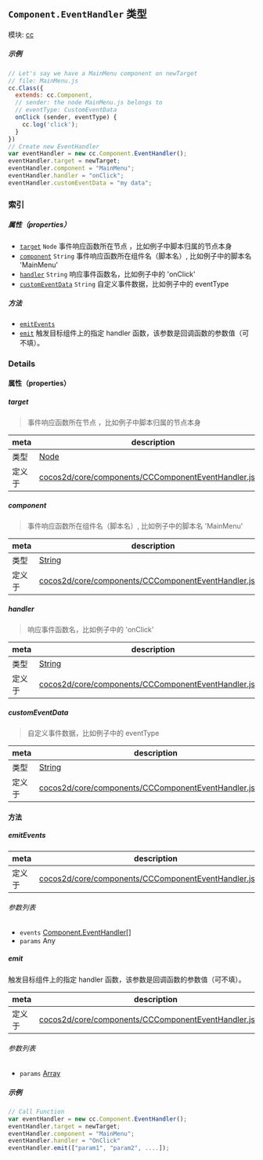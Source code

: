 ## `Component.EventHandler` 类型



模块: [cc](../modules/cc.md)





##### 示例

```js
// Let's say we have a MainMenu component on newTarget
// file: MainMenu.js
cc.Class({
  extends: cc.Component,
  // sender: the node MainMenu.js belongs to
  // eventType: CustomEventData
  onClick (sender, eventType) {
    cc.log('click');
  }
})
// Create new EventHandler
var eventHandler = new cc.Component.EventHandler();
eventHandler.target = newTarget;
eventHandler.component = "MainMenu";
eventHandler.handler = "onClick";
eventHandler.customEventData = "my data";
```

### 索引

##### 属性（properties）

  - [`target`](#target) `Node` 事件响应函数所在节点 ，比如例子中脚本归属的节点本身
  - [`component`](#component) `String` 事件响应函数所在组件名（脚本名）, 比如例子中的脚本名 'MainMenu'
  - [`handler`](#handler) `String` 响应事件函数名，比如例子中的 'onClick'
  - [`customEventData`](#customeventdata) `String` 自定义事件数据，比如例子中的 eventType



##### 方法

  - [`emitEvents`](#emitevents) 
  - [`emit`](#emit) 触发目标组件上的指定 handler 函数，该参数是回调函数的参数值（可不填）。



### Details


#### 属性（properties）


##### target

> 事件响应函数所在节点 ，比如例子中脚本归属的节点本身

| meta | description |
|------|-------------|
| 类型 | <a href="../classes/Node.html" class="crosslink">Node</a> |
| 定义于 | [cocos2d/core/components/CCComponentEventHandler.js:61](https://github.com/cocos-creator/engine/blob/22ca6465effd8063cb95e509843b8bef3d880759/cocos2d/core/components/CCComponentEventHandler.js#L61) |



##### component

> 事件响应函数所在组件名（脚本名）, 比如例子中的脚本名 'MainMenu'

| meta | description |
|------|-------------|
| 类型 | <a href="https://developer.mozilla.org/en/JavaScript/Reference/Global_Objects/String" class="crosslink external" target="_blank">String</a> |
| 定义于 | [cocos2d/core/components/CCComponentEventHandler.js:72](https://github.com/cocos-creator/engine/blob/22ca6465effd8063cb95e509843b8bef3d880759/cocos2d/core/components/CCComponentEventHandler.js#L72) |



##### handler

> 响应事件函数名，比如例子中的 'onClick'

| meta | description |
|------|-------------|
| 类型 | <a href="https://developer.mozilla.org/en/JavaScript/Reference/Global_Objects/String" class="crosslink external" target="_blank">String</a> |
| 定义于 | [cocos2d/core/components/CCComponentEventHandler.js:92](https://github.com/cocos-creator/engine/blob/22ca6465effd8063cb95e509843b8bef3d880759/cocos2d/core/components/CCComponentEventHandler.js#L92) |



##### customEventData

> 自定义事件数据，比如例子中的 eventType

| meta | description |
|------|-------------|
| 类型 | <a href="https://developer.mozilla.org/en/JavaScript/Reference/Global_Objects/String" class="crosslink external" target="_blank">String</a> |
| 定义于 | [cocos2d/core/components/CCComponentEventHandler.js:103](https://github.com/cocos-creator/engine/blob/22ca6465effd8063cb95e509843b8bef3d880759/cocos2d/core/components/CCComponentEventHandler.js#L103) |






<!-- Method Block -->
#### 方法


##### emitEvents



| meta | description |
|------|-------------|
| 定义于 | [cocos2d/core/components/CCComponentEventHandler.js:116](https://github.com/cocos-creator/engine/blob/22ca6465effd8063cb95e509843b8bef3d880759/cocos2d/core/components/CCComponentEventHandler.js#L116) |

###### 参数列表
- `events` <a href="../classes/Component.EventHandler.html" class="crosslink">Component.EventHandler[]</a> 
- `params` Any 


##### emit

触发目标组件上的指定 handler 函数，该参数是回调函数的参数值（可不填）。

| meta | description |
|------|-------------|
| 定义于 | [cocos2d/core/components/CCComponentEventHandler.js:140](https://github.com/cocos-creator/engine/blob/22ca6465effd8063cb95e509843b8bef3d880759/cocos2d/core/components/CCComponentEventHandler.js#L140) |

###### 参数列表
- `params` <a href="https://developer.mozilla.org/en/JavaScript/Reference/Global_Objects/Array" class="crosslink external" target="_blank">Array</a> 

##### 示例

```js
// Call Function
var eventHandler = new cc.Component.EventHandler();
eventHandler.target = newTarget;
eventHandler.component = "MainMenu";
eventHandler.handler = "OnClick"
eventHandler.emit(["param1", "param2", ....]);
```


